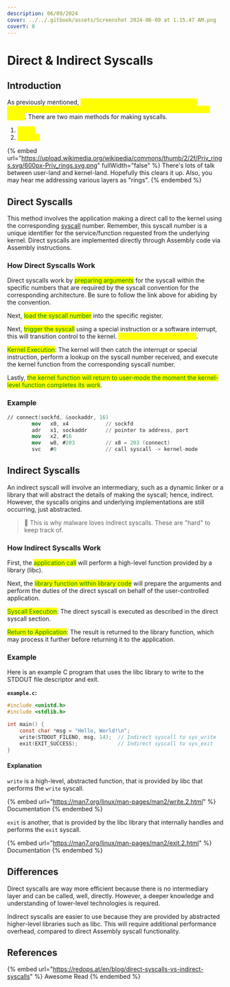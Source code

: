 ```yaml
---
description: 06/09/2024
cover: ../../.gitbook/assets/Screenshot 2024-06-09 at 1.15.47 AM.png
coverY: 0
---
```


# Direct & Indirect Syscalls

## Introduction

As previously mentioned, <mark style="color:yellow;">syscalls are mechanisms that allow user-accessed and controlled applications to request services from the OS's kernel</mark>. There are two main methods for making syscalls.&#x20;

1. <mark style="color:yellow;">**Direct**</mark>&#x20;
2. <mark style="color:yellow;">**Indirect**</mark>

{% embed url="https://upload.wikimedia.org/wikipedia/commons/thumb/2/2f/Priv_rings.svg/600px-Priv_rings.svg.png" fullWidth="false" %}
There's lots of talk between user-land and kernel-land. Hopefully this clears it up. Also, you may hear me addressing various layers as "rings".
{% endembed %}

## Direct Syscalls

This method involves the application making a direct call to the kernel using the corresponding [syscall](https://chromium.googlesource.com/chromiumos/docs/+/master/constants/syscalls.md#arm64-64_bit) number. Remember, this syscall number is a unique identifier for the service/function requested from the underlying kernel. Direct syscalls are implemented directly through Assembly code via Assembly instructions.

### How Direct Syscalls Work

Direct syscalls work by <mark style="color:green;">preparing arguments</mark> for the syscall within the specific numbers that are required by the syscall convention for the corresponding architecture. Be sure to follow the link above for abiding by the convention.&#x20;

Next, <mark style="color:green;">load the syscall number</mark> into the specific register.

Next, <mark style="color:green;">trigger the syscall</mark> using a special instruction or a software interrupt, this will transition control to the kernel. <mark style="color:yellow;">User-mode -> Kernel-mode</mark>.

<mark style="color:green;">Kernel Execution</mark>: The kernel will then catch the interrupt or special instruction, perform a lookup on the syscall number received, and execute the kernel function from the corresponding syscall number.&#x20;

Lastly, <mark style="color:green;">the kernel function will return to user-mode the moment the kernel-level function completes its work</mark>.

### Example

```nasm
// connect(sockfd, &sockaddr, 16)
        mov   x0, x4            // sockfd
        adr   x1, sockaddr      // pointer to address, port
        mov   x2, #16
        mov   w8, #203          // x8 = 203 (connect)
        svc   #0                // call syscall -> kernel-mode
```

## Indirect Syscalls

An indirect syscall will involve an intermediary, such as a dynamic linker or a library that will abstract the details of making the syscall; hence, indirect. However, the syscalls origins and underlying implementations are still occurring, just abstracted.&#x20;

> 🚨 This is why malware loves indirect syscalls. These are "hard" to keep track of.

### How Indirect Syscalls Work

First, the <mark style="color:green;">application call</mark> will perform a high-level function provided by a library (libc).

Next, the <mark style="color:green;">library function within library code</mark> will prepare the arguments and perform the duties of the direct syscall on behalf of the user-controlled application.

<mark style="color:green;">Syscall Execution</mark>: The direct syscall is executed as described in the direct syscall section.

<mark style="color:green;">Return to Application</mark>: The result is returned to the library function, which may process it further before returning it to the application.

### Example

Here is an example C program that uses the libc library to write to the STDOUT file descriptor and exit.

**`example.c`:**

```c
#include <unistd.h>
#include <stdlib.h>

int main() {
    const char *msg = "Hello, World!\n";
    write(STDOUT_FILENO, msg, 14);  // Indirect syscall to sys_write
    exit(EXIT_SUCCESS);             // Indirect syscall to sys_exit
}
```

#### Explanation

`write` is a high-level, abstracted function, that is provided by libc that performs the `write` syscall.

{% embed url="https://man7.org/linux/man-pages/man2/write.2.html" %}
Documentation
{% endembed %}

`exit` is another, that is provided by the libc library that internally handles and performs the `exit` syscall.

{% embed url="https://man7.org/linux/man-pages/man2/exit.2.html" %}
Documentation
{% endembed %}

## Differences

Direct syscalls are way more efficient because there is no intermediary layer and can be called, well, directly. However, a deeper knowledge and understanding of lower-level technologies is required.&#x20;

Indirect syscalls are easier to use because they are provided by abstracted higher-level libraries such as libc. This will require additional performance overhead, compared to direct Assembly syscall functionality.&#x20;

## References

{% embed url="https://redops.at/en/blog/direct-syscalls-vs-indirect-syscalls" %}
Awesome Read
{% endembed %}
